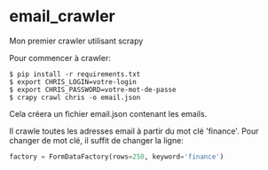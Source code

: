 email_crawler
=============

Mon premier crawler utilisant scrapy

Pour commencer à crawler:
```shell
$ pip install -r requirements.txt
$ export CHRIS_LOGIN=votre-login
$ export CHRIS_PASSWORD=votre-mot-de-passe
$ crapy crawl chris -o email.json
```

Cela créera un fichier email.json contenant les emails.

Il crawle toutes les adresses email à partir du mot clé 'finance'. Pour changer de mot clé, il suffit de changer la ligne:
```python
factory = FormDataFactory(rows=250, keyword='finance')
```

